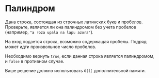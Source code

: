 # Палиндром

Дана строка, состоящая из строчных латинских букв и пробелов.
Проверьте, является ли она палиндромом без учета пробелов (например, `"a roza upala na lapu azora"`).

На вход подается строка, возможно содержащая пробелы. Подряд может идти произвольное число пробелов.
    
Необходимо вернуть `true`, если данная строка является палиндромом, и `false` в противном случае.

Ваше решение должно использовать `O(1)` дополнительной памяти.
